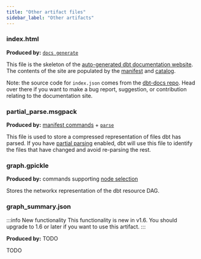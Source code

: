 ```yaml
---
title: "Other artifact files"
sidebar_label: "Other artifacts"
---
```


### index.html

**Produced by:** [`docs generate`](/reference/commands/cmd-docs)

This file is the skeleton of the [auto-generated dbt documentation website](/docs/collaborate/documentation). The contents of the site are populated by the [manifest](/reference/artifacts/manifest-json) and [catalog](catalog-json).

Note: the source code for `index.json` comes from the [dbt-docs repo](https://github.com/dbt-labs/dbt-docs). Head over there if you want to make a bug report, suggestion, or contribution relating to the documentation site.

### partial_parse.msgpack

**Produced by:** [manifest commands](/reference/artifacts/manifest-json) + [`parse`](/reference/commands/parse)

This file is used to store a compressed representation of files dbt has parsed. If you have [partial parsing](/reference/parsing#partial-parsing) enabled, dbt will use this file to identify the files that have changed and avoid re-parsing the rest.

### graph.gpickle

**Produced by:** commands supporting [node selection](/reference/node-selection/syntax)

Stores the networkx representation of the dbt resource DAG.

### graph_summary.json

<VersionBlock lastVersion="1.5">

:::info New functionality
This functionality is new in v1.6. You should upgrade to 1.6 or later if you want to use this artifact.
:::

</VersionBlock>

**Produced by:** TODO

TODO
